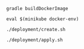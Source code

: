 ```
gradle buildDockerImage
```

```
eval $(minikube docker-env)
```

```
./deployment/create.sh
```

```
./deployment/apply.sh
```
